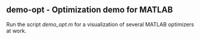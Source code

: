 ## demo-opt - Optimization demo for MATLAB

Run the script *demo_opt.m* for a visualization of several MATLAB optimizers at work.

